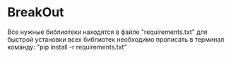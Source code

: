 # BreakOut
Все нужные библиотеки находятся в файле "requirements.txt" для быстрой установки всех библиотек необходимо прописать в терминал команду: "pip install -r requirements.txt"

